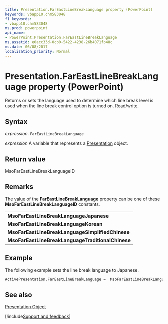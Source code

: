 ```yaml
---
title: Presentation.FarEastLineBreakLanguage property (PowerPoint)
keywords: vbapp10.chm583048
f1_keywords:
- vbapp10.chm583048
ms.prod: powerpoint
api_name:
- PowerPoint.Presentation.FarEastLineBreakLanguage
ms.assetid: e0acc33d-0cb0-5422-4238-26b4071fb48c
ms.date: 06/08/2017
localization_priority: Normal
---
```



# Presentation.FarEastLineBreakLanguage property (PowerPoint)

Returns or sets the language used to determine which line break level is used when the line break control option is turned on. Read/write.


## Syntax

_expression_. `FarEastLineBreakLanguage`

_expression_ A variable that represents a [Presentation](PowerPoint.Presentation.md) object.


## Return value

MsoFarEastLineBreakLanguageID


## Remarks

The value of the  **FarEastLineBreakLanguage** property can be one of these **MsoFarEastLineBreakLanguageID** constants.


||
|:-----|
|**MsoFarEastLineBreakLanguageJapanese**|
|**MsoFarEastLineBreakLanguageKorean**|
|**MsoFarEastLineBreakLanguageSimplifiedChinese**|
|**MsoFarEastLineBreakLanguageTraditionalChinese**|

## Example

The following example sets the line break language to Japanese.


```vb
ActivePresentation.FarEastLineBreakLanguage =  MsoFarEastLineBreakLanguageJapanese
```


## See also


[Presentation Object](PowerPoint.Presentation.md)

[!include[Support and feedback](~/includes/feedback-boilerplate.md)]